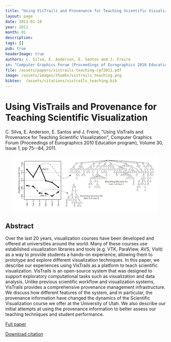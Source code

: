 ```yaml
---
title: "Using VisTrails and Provenance for Teaching Scientific Visualization"
layout: page
date: 2011-01-10
year: 2011
month: 01
description:
tags: []
pub: true
headerImage: true
authors: C. Silva, E. Anderson, E. Santos and J. Freire
in: "Computer Graphics Forum (Proceedings of Eurographics 2010 Education program), Volume 30, Issue 1, pp 75--84"
file: /assets/papers/vistrails-teaching-cgf2011.pdf
image: /assets/images/thumbs/vistrails_teaching.png
bibtex:  /assets/citations/vistrails_teaching.bib
---
```


# Using VisTrails and Provenance for Teaching Scientific Visualization

C. Silva, E. Anderson, E. Santos and J. Freire, "Using VisTrails and Provenance for Teaching Scientific Visualization",  Computer Graphics Forum (Proceedings of Eurographics 2010 Education program), Volume 30, Issue 1, pp 75--84, 2011.

<center><img src="/assets/images/thumbs/vistrails_teaching.png" style="width: 90%;" /></center>

## Abstract
Over the last 20 years, visualization courses have been developed and offered at universities around the world. Many of these courses use established visualization libraries and tools (e.g. VTK, ParaView, AVS, VisIt) as a way to provide students a hands-on experience, allowing them to prototype and explore different visualization techniques. In this paper, we describe our experiences using VisTrails as a platform to teach scientific visualization. VisTrails is an open-source system that was designed to support exploratory computational tasks such as visualization and data analysis. Unlike previous scientific workflow and visualization systems, VisTrails provides a comprehensive provenance management infrastructure. We discuss how different features of the system, and in particular, the provenance information have changed the dynamics of the Scientific Visualization course we offer at the University of Utah. We also describe our initial attempts at using the provenance information to better assess our teaching techniques and student performance.

[Full paper](/assets/papers/vistrails-teaching-cgf2011.pdf)

[Download citation](/assets/citations/vistrails_teaching.bib) 
